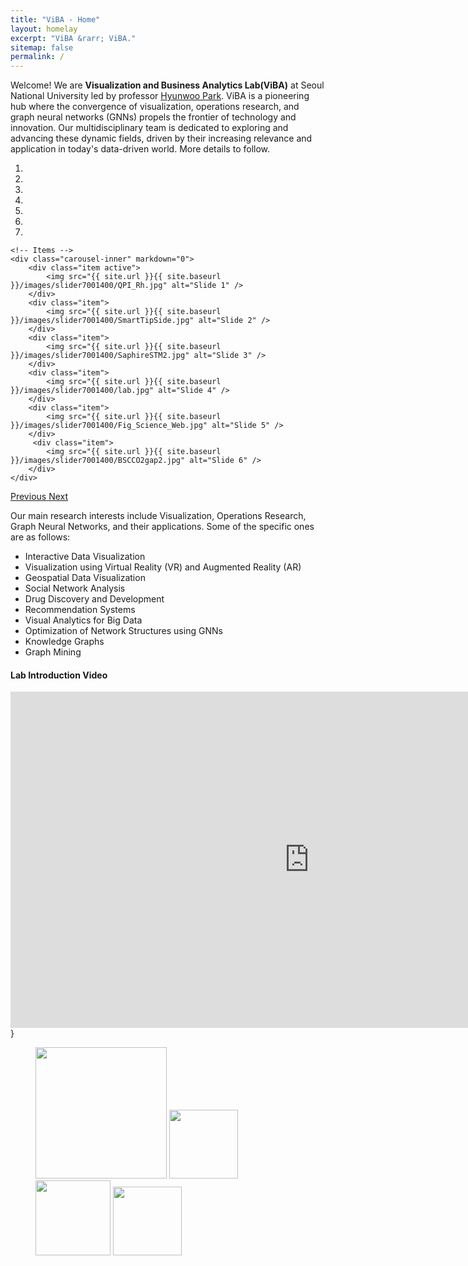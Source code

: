 ```yaml
---
title: "ViBA - Home"
layout: homelay
excerpt: "ViBA &rarr; ViBA."
sitemap: false
permalink: /
---
```


Welcome! We are **Visualization and Business Analytics Lab(ViBA)** at Seoul National University led by professor [Hyunwoo Park](https://www.snu-viba.com/professor). ViBA is a pioneering hub where the convergence of visualization, operations research, and graph neural networks (GNNs) propels the frontier of technology and innovation. Our multidisciplinary team is dedicated to exploring and advancing these dynamic fields, driven by their increasing relevance and application in today's data-driven world.
More details to follow.


<div markdown="0" id="carousel" class="carousel slide" data-ride="carousel" data-interval="4000" data-pause="hover" >
    <!-- Menu -->
    <ol class="carousel-indicators">
        <li data-target="#carousel" data-slide-to="0" class="active"></li>
        <li data-target="#carousel" data-slide-to="1"></li>
        <li data-target="#carousel" data-slide-to="2"></li>
        <li data-target="#carousel" data-slide-to="3"></li>
        <li data-target="#carousel" data-slide-to="4"></li>
        <li data-target="#carousel" data-slide-to="5"></li>
        <li data-target="#carousel" data-slide-to="6"></li>
    </ol>

    <!-- Items -->
    <div class="carousel-inner" markdown="0">
        <div class="item active">
            <img src="{{ site.url }}{{ site.baseurl }}/images/slider7001400/QPI_Rh.jpg" alt="Slide 1" />
        </div>
        <div class="item">
            <img src="{{ site.url }}{{ site.baseurl }}/images/slider7001400/SmartTipSide.jpg" alt="Slide 2" />
        </div>
        <div class="item">
            <img src="{{ site.url }}{{ site.baseurl }}/images/slider7001400/SaphireSTM2.jpg" alt="Slide 3" />
        </div>
        <div class="item">
            <img src="{{ site.url }}{{ site.baseurl }}/images/slider7001400/lab.jpg" alt="Slide 4" />
        </div>
        <div class="item">
            <img src="{{ site.url }}{{ site.baseurl }}/images/slider7001400/Fig_Science_Web.jpg" alt="Slide 5" />
        </div>       
         <div class="item">
            <img src="{{ site.url }}{{ site.baseurl }}/images/slider7001400/BSCCO2gap2.jpg" alt="Slide 6" />
        </div>
    </div>
    
  <a class="left carousel-control" href="#carousel" role="button" data-slide="prev">
    <span class="glyphicon glyphicon-chevron-left" aria-hidden="true"></span>
    <span class="sr-only">Previous</span>
  </a>
  <a class="right carousel-control" href="#carousel" role="button" data-slide="next">
    <span class="glyphicon glyphicon-chevron-right" aria-hidden="true"></span>
    <span class="sr-only">Next</span>
  </a>
</div>

Our main research interests include Visualization, Operations Research, Graph Neural Networks, and their applications. Some of the specific ones are as follows: 
<ul>
    <li>Interactive Data Visualization</li>
    <li>Visualization using Virtual Reality (VR) and Augmented Reality (AR)</li>
    <li>Geospatial Data Visualization</li>
    <li>Social Network Analysis</li>
    <li>Drug Discovery and Development</li>
    <li>Recommendation Systems</li>
    <li>Visual Analytics for Big Data</li>
    <li>Optimization of Network Structures using GNNs</li>
    <li>Knowledge Graphs</li>
    <li>Graph Mining</li>
</ul>

<h4>Lab Introduction Video</h4>
<iframe width="956" height="538" src="https://www.youtube.com/embed/59_X9Z33u-8" frameborder="0" allow="accelerometer; autoplay; encrypted-media; gyroscope; picture-in-picture" allowfullscreen></iframe>}

<figure class="fourth">
  <img src="{{ site.url }}{{ site.baseurl }}/images/logopic/Logo_Leiden.jpg" style="width: 210px">
  <img src="{{ site.url }}{{ site.baseurl }}/images/logopic/Logo_Nanofront.jpg" style="width: 110px">
  <img src="{{ site.url }}{{ site.baseurl }}/images/logopic/Logo_NWO.jpg" style="width: 120px">
  <img src="{{ site.url }}{{ site.baseurl }}/images/logopic/Logo_ERC.jpg" style="width: 110px">
</figure>
